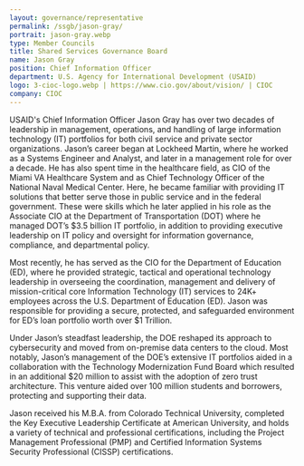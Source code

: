 ```yaml
---
layout: governance/representative
permalink: /ssgb/jason-gray/
portrait: jason-gray.webp
type: Member Councils
title: Shared Services Governance Board
name: Jason Gray
position: Chief Information Officer 
department: U.S. Agency for International Development (USAID)
logo: 3-cioc-logo.webp | https://www.cio.gov/about/vision/ | CIOC
company: CIOC 
---
```


USAID's Chief Information Officer Jason Gray has over two decades of leadership in management, operations, and handling of large information technology (IT) portfolios for both civil service and private sector organizations. Jason’s career began at Lockheed Martin, where he worked as a Systems Engineer and Analyst, and later in a management role for over a decade. He has also spent time in the healthcare field, as CIO of the Miami VA Healthcare System and as Chief Technology Officer of the National Naval Medical Center. Here, he became familiar with providing IT solutions that better serve those in public service and in the federal government. These were skills which he later applied in his role as the Associate CIO at the Department of Transportation (DOT) where he managed DOT’s $3.5 billion IT portfolio, in addition to providing executive leadership on IT policy and oversight for information governance, compliance, and departmental policy.

Most recently, he has served as the CIO for the Department of Education (ED), where he provided strategic, tactical and operational technology leadership in overseeing the coordination, management and delivery of mission-critical core Information Technology (IT) services to 24K+ employees across the U.S. Department of Education (ED). Jason was responsible for providing a secure, protected, and safeguarded environment for ED’s loan portfolio worth over $1 Trillion. 

Under Jason’s steadfast leadership, the DOE reshaped its approach to cybersecurity and moved from on-premise data centers to the cloud. Most notably, Jason’s management of the DOE’s extensive IT portfolios aided in a collaboration with the Technology Modernization Fund Board which resulted in an additional $20 million to assist with the adoption of zero trust architecture. This venture aided over 100 million students and borrowers, protecting and supporting their data.

Jason received his M.B.A. from Colorado Technical University, completed the Key Executive Leadership Certificate at American University, and holds a variety of technical and professional certifications, including the Project Management Professional (PMP) and Certified Information Systems Security Professional (CISSP) certifications.
